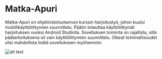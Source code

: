 # Matka-Apuri

Matka-Apuri on ohjelmistotuotannon kurssin harjoitustyö, johon kuului mobiilikäyttöliittymien suunnittelu.
Päätin toteuttaa käyttöliittymät harjoituksen vuoksi Android Studiolla. Sovelluksen toiminta on rajallista, sillä päätarkoituksena oli vain käyttöliittymien suunnittelu. Oikeat toiminallisuudet olisi mahdollista lisätä sovellukseen myöhemmin.

![alt text](https://doc-08-b0-docs.googleusercontent.com/docs/securesc/k6rnltonb12fn704n96gpbnj0b32ksqq/4doieg20hlf36svas2nckqne1i5l7iil/1577894400000/15829009669727065590/15829009669727065590/1rEIwgrsTrOjOtAaHcld0HjR41z_LebDv?e=view&authuser=0&nonce=cmr1hovm33pda&user=15829009669727065590&hash=7vqpkglucpkoq3fkr0ea10uv9l7tcv9d)
